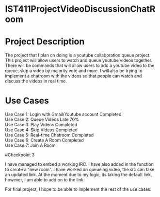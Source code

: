 # IST411ProjectVideoDiscussionChatRoom
# Project Description
The project that I plan on doing is a youtube collaboration queue project. This project will allow users to watch and queue youtube videos together. There will be commands that will allow users to add a youtube video to the queue, skip a video by majority vote and more. I will also be trying to implement a chatroom with the videos so that people can watch and discuss the videos in real time.

# Use Cases
Use Case 1: Login with Gmail/Youtube account Completed<br />
Use Case 2: Queue Videos Late 70%<br />
Use Case 3: Play Videos Completed<br />
Use Case 4: Skip Videos Completed<br />
Use Case 5: Real-time Chatroom Completed <br />
Use Case 6: Create A Room Completed <br />
Use Case 7: Join A Room <br />

#Checkpoint 3

I have managed to embed a working IRC. I have also added in the function to create a "new room". I have worked on queueing video, the src can take an updated link. At the moment due to my logic, its taking the default link, however, I am able to add on to the link.

For final project, I hope to be able to implement the rest of the use cases.
